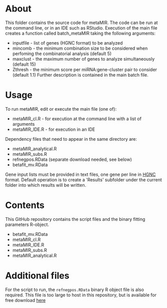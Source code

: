 # About
This folder contains the source code for metaMIR.
The code can be run at the command line, or in an IDE such as RStudio.
Execution of the main file creates a function called batch_metaMIR taking the following arguments:
* inputfile - list of genes (HGNC format) to be analyzed
* mincomb - the minimum combination size to be considered when perfoming the combinatorial analysis (default 5)
* maxclust - the maximum number of genes to analyze simultaneously (default 15)
* Zthresh - the minimum score per miRNA:gene-cluster pair to consider (default 1.1)
Further description is contained in the main batch file.

# Usage
To run metaMIR, edit or execute the main file (one of):
* metaMIR_cl.R - for execution at the command line with a list of arguments
* metaMIR_IDE.R - for execution in an IDE

Dependency files that need to appear in the same directory are:
* metaMIR_analytical.R
* metaMIR_subs.R
* refnegpos.RData (separate download needed, see below)
* betafit_mv.RData

Gene input lists must be provided in text files, one gene per line in 
[HGNC](http://www.genenames.org/) format. Default operation is to create a 
'Results' subfolder under the current folder into which results will be written.

# Contents
This GitHub repository contains the script files and the binary fitting parameters R-object.
* betafit_mv.RData
* metaMIR_cl.R
* metaMIR_IDE.R
* metaMIR_subs.R
* metaMIR_analytical.R

# Additional files
For the script to run, the `refnegpos.RData` binary R object file is also 
required. This file is too large to host in this repository, but is available 
for free download [here](https://app.box.com/s/57gk0k5eo3z7rd7cz6q48kxouskcricq)
